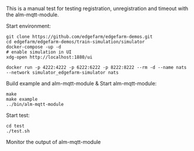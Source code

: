 This is a manual test for testing registration, unregistration and timeout with the alm-mqtt-module.

Start environment:
```
git clone https://github.com/edgefarm/edgefarm-demos.git
cd edgefarm/edgefarm-demos/train-simulation/simulator
docker-compose -up -d
# enable simulation in UI
xdg-open http://localhost:1880/ui

docker run -p 4222:4222 -p 6222:6222 -p 8222:8222 --rm -d --name nats --network simulator_edgefarm-simulator nats
```

Build example and alm-mqtt-module & Start alm-mqtt-module:
```
make
make example
../bin/alm-mqtt-module
```

Start test:
```
cd test
./test.sh
```

Monitor the output of alm-mqtt-module
